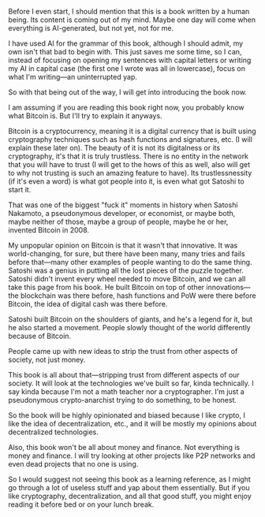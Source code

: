Before I even start, I should mention that this is a book written by a human being. Its content is coming out of my mind. Maybe one day will come when everything is AI-generated, but not yet, not for me.

I have used AI for the grammar of this book, although I should admit, my own isn't that bad to begin with. This just saves me some time, so I can, instead of focusing on opening my sentences with capital letters or writing my AI in capital case (the first one I wrote was all in lowercase), focus on what I'm writing—an uninterrupted yap.

So with that being out of the way, I will get into introducing the book now.

I am assuming if you are reading this book right now, you probably know what Bitcoin is. But I'll try to explain it anyways.

Bitcoin is a cryptocurrency, meaning it is a digital currency that is built using cryptography techniques such as hash functions and signatures, etc. (I will explain these later on). The beauty of it is not its digitalness or its cryptography, it's that it is truly trustless. There is no entity in the network that you will have to trust (I will get to the hows of this as well, also will get to why not trusting is such an amazing feature to have). Its trustlessnessity (if it's even a word) is what got people into it, is even what got Satoshi to start it.

That was one of the biggest "fuck it" moments in history when Satoshi Nakamoto, a pseudonymous developer, or economist, or maybe both, maybe neither of those, maybe a group of people, maybe he or her, invented Bitcoin in 2008.

My unpopular opinion on Bitcoin is that it wasn't that innovative. It was world-changing, for sure, but there have been many, many tries and fails before that—many other examples of people wanting to do the same thing. Satoshi was a genius in putting all the lost pieces of the puzzle together. Satoshi didn't invent every wheel needed to move Bitcoin, and we can all take this page from his book. He built Bitcoin on top of other innovations—the blockchain was there before, hash functions and PoW were there before Bitcoin, the idea of digital cash was there before.

Satoshi built Bitcoin on the shoulders of giants, and he's a legend for it, but he also started a movement. People slowly thought of the world differently because of Bitcoin.

People came up with new ideas to strip the trust from other aspects of society, not just money.

This book is all about that—stripping trust from different aspects of our society. It will look at the technologies we've built so far, kinda technically. I say kinda because I'm not a math teacher nor a cryptographer. I'm just a pseudonymous crypto-anarchist trying to do something, to be honest.

So the book will be highly opinionated and biased because I like crypto, I like the idea of decentralization, etc., and it will be mostly my opinions about decentralized technologies.

Also, this book won't be all about money and finance. Not everything is money and finance. I will try looking at other projects like P2P networks and even dead projects that no one is using.

So I would suggest not seeing this book as a learning reference, as I might go through a lot of useless stuff and yap about them essentially. But if you like cryptography, decentralization, and all that good stuff, you might enjoy reading it before bed or on your lunch break.
